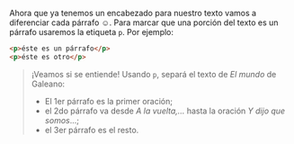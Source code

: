 Ahora que ya tenemos un encabezado para nuestro texto vamos a diferenciar cada párrafo :relaxed:. Para marcar que una porción del texto es un párrafo usaremos la etiqueta `p`. Por ejemplo: 

```html
<p>éste es un párrafo</p>
<p>éste es otro</p>
```

> ¡Veamos si se entiende! Usando `p`, separá el texto de _El mundo_ de Galeano:
>
> * El 1er párrafo es la primer oración;
> * el 2do párrafo va desde _A la vuelta,..._ hasta la oración _Y dijo que somos_...;
> * el 3er párrafo es el resto.
